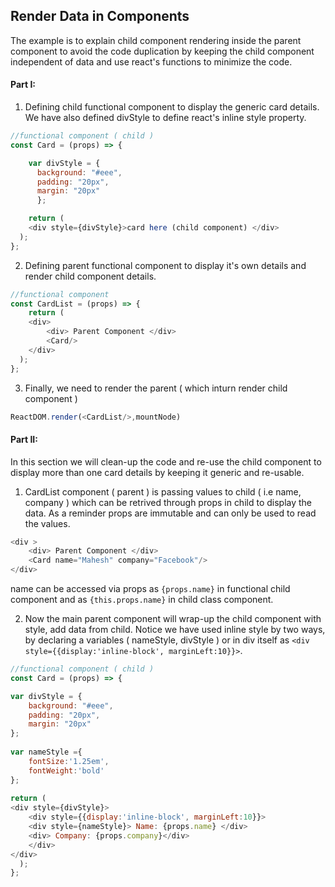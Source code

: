 Render Data in Components 
--------------------------

The example is to explain child component rendering inside the parent component to avoid the code duplication by keeping the child component 
independent of data and use react's functions to minimize the code. 

#### Part I:

1. Defining child functional component to display the generic card details. We have also defined divStyle to define react's inline style property.

```javascript
//functional component ( child )
const Card = (props) => {

	var divStyle = {
	  background: "#eee",
	  padding: "20px",
	  margin: "20px"
	  };

	return (
  	<div style={divStyle}>card here (child component) </div>
  );
};
```

2. Defining parent functional component to display it's own details and render child component details.

```javascript
//functional component 
const CardList = (props) => {
	return (
  	<div>
    	<div> Parent Component </div>
    	<Card/>
    </div>
  );
};
```

3. Finally, we need to render the parent ( which inturn render child component )

```javascript
ReactDOM.render(<CardList/>,mountNode)
```

#### Part II:

In this section we will clean-up the code and re-use the child component to display more than one card details by keeping it generic and re-usable. 

1. CardList component ( parent ) is passing values to child ( i.e name, company ) which can be retrived through props in child to display the data. As a reminder props are immutable and can only be used to read the values. 

```javascript
<div >
    <div> Parent Component </div>
    <Card name="Mahesh" company="Facebook"/>
</div>
```
name can be accessed via props as `{props.name}` in functional child component and as `{this.props.name}` in child class component. 

2. Now the main parent component will wrap-up the child component with style, add data from child. Notice we have used inline style by two ways, by declaring a variables ( nameStyle, divStyle ) or in div itself as `<div style={{display:'inline-block', marginLeft:10}}>`. 

```javascript
//functional component ( child )
const Card = (props) => {

var divStyle = {
	background: "#eee",
	padding: "20px",
	margin: "20px"
};
  
var nameStyle ={
	fontSize:'1.25em',
	fontWeight:'bold'
};
  
return (
<div style={divStyle}>
	<div style={{display:'inline-block', marginLeft:10}}>
	<div style={nameStyle}> Name: {props.name} </div>
	<div> Company: {props.company}</div>
	</div>
</div>
  );
};

```


